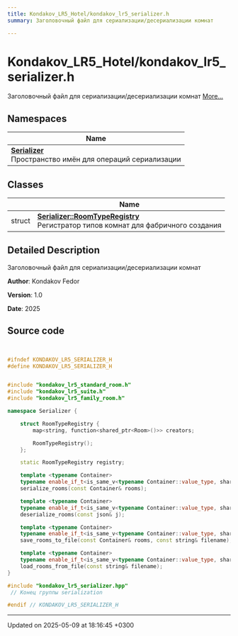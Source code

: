 ```yaml
---
title: Kondakov_LR5_Hotel/kondakov_lr5_serializer.h
summary: Заголовочный файл для сериализации/десериализации комнат 

---
```


# Kondakov_LR5_Hotel/kondakov_lr5_serializer.h

Заголовочный файл для сериализации/десериализации комнат  [More...](#detailed-description)

## Namespaces

| Name           |
| -------------- |
| **[Serializer](Namespaces/namespace_serializer.md)** <br>Пространство имён для операций сериализации  |

## Classes

|                | Name           |
| -------------- | -------------- |
| struct | **[Serializer::RoomTypeRegistry](Classes/struct_serializer_1_1_room_type_registry.md)** <br>Регистратор типов комнат для фабричного создания  |

## Detailed Description

Заголовочный файл для сериализации/десериализации комнат 

**Author**: Kondakov Fedor 

**Version**: 1.0 

**Date**: 2025 



## Source code

```cpp


#ifndef KONDAKOV_LR5_SERIALIZER_H
#define KONDAKOV_LR5_SERIALIZER_H


#include "kondakov_lr5_standard_room.h"
#include "kondakov_lr5_suite.h"
#include "kondakov_lr5_family_room.h"

namespace Serializer {

    struct RoomTypeRegistry {
        map<string, function<shared_ptr<Room>()>> creators; 

        RoomTypeRegistry();
    };

    static RoomTypeRegistry registry;

    template <typename Container>
    typename enable_if_t<is_same_v<typename Container::value_type, shared_ptr<Room>>, json>
    serialize_rooms(const Container& rooms);

    template <typename Container>
    typename enable_if_t<is_same_v<typename Container::value_type, shared_ptr<Room>>, Container>
    deserialize_rooms(const json& j);

    template <typename Container>
    typename enable_if_t<is_same_v<typename Container::value_type, shared_ptr<Room>>, void>
    save_rooms_to_file(const Container& rooms, const string& filename);

    template <typename Container>
    typename enable_if_t<is_same_v<typename Container::value_type, shared_ptr<Room>>, Container>
    load_rooms_from_file(const string& filename);
}

#include "kondakov_lr5_serializer.hpp"
 // Конец группы serialization

#endif // KONDAKOV_LR5_SERIALIZER_H
```


-------------------------------

Updated on 2025-05-09 at 18:16:45 +0300
